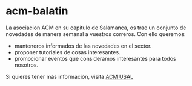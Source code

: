 # acm-balatin
La asociacion ACM en su capítulo de Salamanca, os trae un conjunto de novedades de manera semanal a vuestros correros.
Con ello queremos:
* manteneros informados de las novedades en el sector.
* proponer tutoriales de cosas interesantes.
* promocionar eventos que consideramos interesantes para todos nosotros.

Si quieres tener más información, visita [ACM USAL](http://usal.acm.org/)
